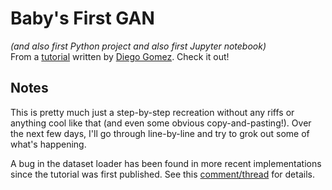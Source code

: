 # Baby's First GAN

_(and also first Python project and also first Jupyter notebook)_  
From a [tutorial](https://medium.com/ai-society/gans-from-scratch-1-a-deep-introduction-with-code-in-pytorch-and-tensorflow-cb03cdcdba0f) written by [Diego Gomez](http://github.com/diegoalejogm). Check it out!

## Notes

This is pretty much just a step-by-step recreation without any riffs or anything cool like that (and even some obvious copy-and-pasting!). Over the next few days, I'll go through line-by-line and try to grok out some of what's happening.

A bug in the dataset loader has been found in more recent implementations since the tutorial was first published. See this [comment/thread](https://github.com/fungtion/DANN/issues/8#issuecomment-569011702) for details.
